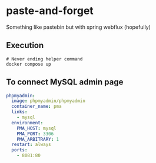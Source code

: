 # paste-and-forget
Something like pastebin but with spring webflux (hopefully)

## Execution

```shell
# Never ending helper command
docker compose up
```

## To connect MySQL admin page

```yaml
phpmyadmin:
  image: phpmyadmin/phpmyadmin
  container_name: pma
  links:
    - mysql
  environment:
    PMA_HOST: mysql
    PMA_PORT: 3306
    PMA_ARBITRARY: 1
  restart: always
  ports:
    - 8081:80
```